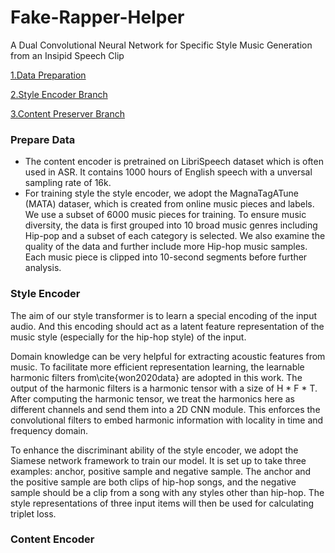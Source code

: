 # Fake-Rapper-Helper
A Dual Convolutional Neural Network for Specific Style Music Generation from an Insipid Speech Clip


[1.Data Preparation](#prepare-data)

[2.Style Encoder Branch](#style-encoder)

[3.Content Preserver Branch](#content-encoder)


### Prepare Data
- The content encoder is pretrained on LibriSpeech dataset which is often used in ASR. It contains 1000 hours of English speech with a unversal sampling rate of 16k.
- For training  style the style encoder, we adopt the MagnaTagATune (MATA) dataser, which is created from online music pieces and labels. We use a subset of 6000 music pieces for training. To ensure music diversity, the data is first grouped into 10 broad music genres including Hip-pop and a subset of each category is selected.  We also examine the quality of the data and further include more Hip-hop music samples. Each music piece is clipped into 10-second segments before further analysis.


### Style Encoder
The aim of our style transformer is to learn a special encoding of the input audio. And this encoding should act as a latent feature representation of the music style (especially for the hip-hop style) of the input. 

Domain knowledge can be very helpful for extracting acoustic features from music. To facilitate more efficient representation learning, the learnable harmonic filters from\cite{won2020data} are adopted in this work. The output of the harmonic filters is a harmonic tensor with a size of H * F * T.  After computing the harmonic tensor, we treat the harmonics here as different channels and send them into a 2D CNN module. This enforces the convolutional filters to embed harmonic information with locality in time and frequency domain.

To enhance the discriminant ability of the style encoder, we adopt the Siamese network framework to train our model. It is set up to take three examples: anchor, positive sample and negative sample. The anchor and the positive sample are both clips of hip-hop songs, and the negative sample should be a clip from a song with any styles other than hip-hop. The style representations of three input items will then be used for calculating triplet loss.


### Content Encoder

